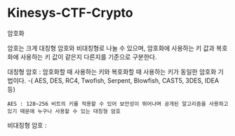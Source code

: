 # Kinesys-CTF-Crypto

암호화

암호는 크게 대칭형 암호와 비대칭형로 나눌 수 있으며, 암호화에 사용하는 키 값과 복호화에 사용하는 키 값이 같은지 다른지를 기준으로 구분한다.

대칭형 암호 : 암호화할 때 사용하는 키와 복호화할 때 사용하는 키가 동일한 암호화 기법이다. 
-( AES, DES, RC4, Twofish, Serpent, Blowfish, CAST5, 3DES, IDEA 등)

	AES : 128~256 비트의 키를 적용할 수 있어 보안성이 뛰어나며 공개된 알고리즘을 사용하고 있기 때문에 누구나 사용할 수 있는 대칭형 암호

비대칭형 암호 : 

